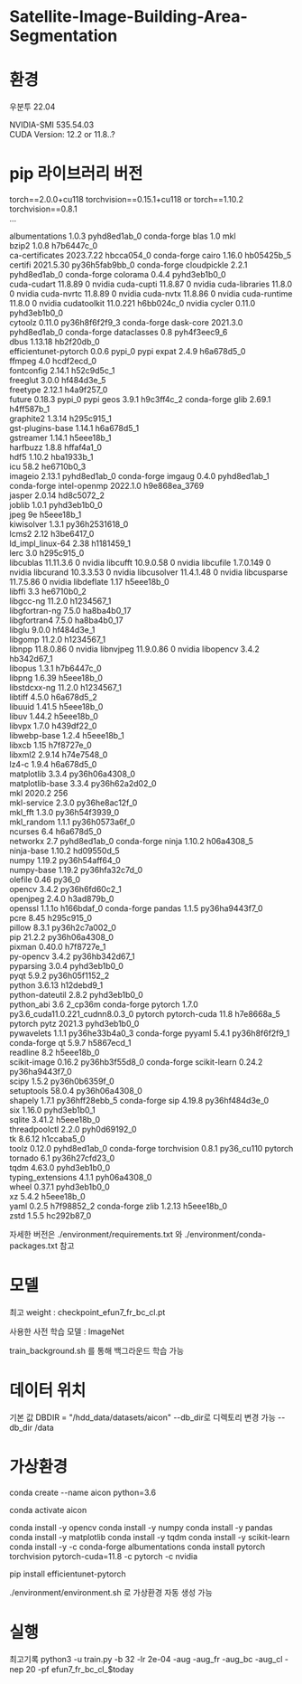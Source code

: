 # Satellite-Image-Building-Area-Segmentation
# 환경

우분투 22.04

NVIDIA-SMI 535.54.03              
CUDA Version: 12.2 or 11.8..?

# pip 라이브러리 버전

torch==2.0.0+cu118
torchvision==0.15.1+cu118
or
torch==1.10.2                  
torchvision==0.8.1                
...

albumentations            1.0.3              pyhd8ed1ab_0    conda-forge
blas                      1.0                         mkl  
bzip2                     1.0.8                h7b6447c_0  
ca-certificates           2023.7.22            hbcca054_0    conda-forge
cairo                     1.16.0               hb05425b_5  
certifi                   2021.5.30        py36h5fab9bb_0    conda-forge
cloudpickle               2.2.1              pyhd8ed1ab_0    conda-forge
colorama                  0.4.4              pyhd3eb1b0_0  
cuda-cudart               11.8.89                       0    nvidia
cuda-cupti                11.8.87                       0    nvidia
cuda-libraries            11.8.0                        0    nvidia
cuda-nvrtc                11.8.89                       0    nvidia
cuda-nvtx                 11.8.86                       0    nvidia
cuda-runtime              11.8.0                        0    nvidia
cudatoolkit               11.0.221             h6bb024c_0    nvidia
cycler                    0.11.0             pyhd3eb1b0_0  
cytoolz                   0.11.0           py36h8f6f2f9_3    conda-forge
dask-core                 2021.3.0           pyhd8ed1ab_0    conda-forge
dataclasses               0.8                pyh4f3eec9_6  
dbus                      1.13.18              hb2f20db_0  
efficientunet-pytorch     0.0.6                    pypi_0    pypi
expat                     2.4.9                h6a678d5_0  
ffmpeg                    4.0                  hcdf2ecd_0  
fontconfig                2.14.1               h52c9d5c_1  
freeglut                  3.0.0                hf484d3e_5  
freetype                  2.12.1               h4a9f257_0  
future                    0.18.3                   pypi_0    pypi
geos                      3.9.1                h9c3ff4c_2    conda-forge
glib                      2.69.1               h4ff587b_1  
graphite2                 1.3.14               h295c915_1  
gst-plugins-base          1.14.1               h6a678d5_1  
gstreamer                 1.14.1               h5eee18b_1  
harfbuzz                  1.8.8                hffaf4a1_0  
hdf5                      1.10.2               hba1933b_1  
icu                       58.2                 he6710b0_3  
imageio                   2.13.1             pyhd8ed1ab_0    conda-forge
imgaug                    0.4.0              pyhd8ed1ab_1    conda-forge
intel-openmp              2022.1.0          h9e868ea_3769  
jasper                    2.0.14               hd8c5072_2  
joblib                    1.0.1              pyhd3eb1b0_0  
jpeg                      9e                   h5eee18b_1  
kiwisolver                1.3.1            py36h2531618_0  
lcms2                     2.12                 h3be6417_0  
ld_impl_linux-64          2.38                 h1181459_1  
lerc                      3.0                  h295c915_0  
libcublas                 11.11.3.6                     0    nvidia
libcufft                  10.9.0.58                     0    nvidia
libcufile                 1.7.0.149                     0    nvidia
libcurand                 10.3.3.53                     0    nvidia
libcusolver               11.4.1.48                     0    nvidia
libcusparse               11.7.5.86                     0    nvidia
libdeflate                1.17                 h5eee18b_0  
libffi                    3.3                  he6710b0_2  
libgcc-ng                 11.2.0               h1234567_1  
libgfortran-ng            7.5.0               ha8ba4b0_17  
libgfortran4              7.5.0               ha8ba4b0_17  
libglu                    9.0.0                hf484d3e_1  
libgomp                   11.2.0               h1234567_1  
libnpp                    11.8.0.86                     0    nvidia
libnvjpeg                 11.9.0.86                     0    nvidia
libopencv                 3.4.2                hb342d67_1  
libopus                   1.3.1                h7b6447c_0  
libpng                    1.6.39               h5eee18b_0  
libstdcxx-ng              11.2.0               h1234567_1  
libtiff                   4.5.0                h6a678d5_2  
libuuid                   1.41.5               h5eee18b_0  
libuv                     1.44.2               h5eee18b_0  
libvpx                    1.7.0                h439df22_0  
libwebp-base              1.2.4                h5eee18b_1  
libxcb                    1.15                 h7f8727e_0  
libxml2                   2.9.14               h74e7548_0  
lz4-c                     1.9.4                h6a678d5_0  
matplotlib                3.3.4            py36h06a4308_0  
matplotlib-base           3.3.4            py36h62a2d02_0  
mkl                       2020.2                      256  
mkl-service               2.3.0            py36he8ac12f_0  
mkl_fft                   1.3.0            py36h54f3939_0  
mkl_random                1.1.1            py36h0573a6f_0  
ncurses                   6.4                  h6a678d5_0  
networkx                  2.7                pyhd8ed1ab_0    conda-forge
ninja                     1.10.2               h06a4308_5  
ninja-base                1.10.2               hd09550d_5  
numpy                     1.19.2           py36h54aff64_0  
numpy-base                1.19.2           py36hfa32c7d_0  
olefile                   0.46                     py36_0  
opencv                    3.4.2            py36h6fd60c2_1  
openjpeg                  2.4.0                h3ad879b_0  
openssl                   1.1.1o               h166bdaf_0    conda-forge
pandas                    1.1.5            py36ha9443f7_0  
pcre                      8.45                 h295c915_0  
pillow                    8.3.1            py36h2c7a002_0  
pip                       21.2.2           py36h06a4308_0  
pixman                    0.40.0               h7f8727e_1  
py-opencv                 3.4.2            py36hb342d67_1  
pyparsing                 3.0.4              pyhd3eb1b0_0  
pyqt                      5.9.2            py36h05f1152_2  
python                    3.6.13               h12debd9_1  
python-dateutil           2.8.2              pyhd3eb1b0_0  
python_abi                3.6                     2_cp36m    conda-forge
pytorch                   1.7.0           py3.6_cuda11.0.221_cudnn8.0.3_0    pytorch
pytorch-cuda              11.8                 h7e8668a_5    pytorch
pytz                      2021.3             pyhd3eb1b0_0  
pywavelets                1.1.1            py36he33b4a0_3    conda-forge
pyyaml                    5.4.1            py36h8f6f2f9_1    conda-forge
qt                        5.9.7                h5867ecd_1  
readline                  8.2                  h5eee18b_0  
scikit-image              0.16.2           py36hb3f55d8_0    conda-forge
scikit-learn              0.24.2           py36ha9443f7_0  
scipy                     1.5.2            py36h0b6359f_0  
setuptools                58.0.4           py36h06a4308_0  
shapely                   1.7.1            py36hff28ebb_5    conda-forge
sip                       4.19.8           py36hf484d3e_0  
six                       1.16.0             pyhd3eb1b0_1  
sqlite                    3.41.2               h5eee18b_0  
threadpoolctl             2.2.0              pyh0d69192_0  
tk                        8.6.12               h1ccaba5_0  
toolz                     0.12.0             pyhd8ed1ab_0    conda-forge
torchvision               0.8.1                py36_cu110    pytorch
tornado                   6.1              py36h27cfd23_0  
tqdm                      4.63.0             pyhd3eb1b0_0  
typing_extensions         4.1.1              pyh06a4308_0  
wheel                     0.37.1             pyhd3eb1b0_0  
xz                        5.4.2                h5eee18b_0  
yaml                      0.2.5                h7f98852_2    conda-forge
zlib                      1.2.13               h5eee18b_0  
zstd                      1.5.5                hc292b87_0  


자세한 버전은 ./environment/requirements.txt 와 ./environment/conda-packages.txt 참고

 
# 모델

최고 weight : checkpoint_efun7_fr_bc_cl.pt

사용한 사전 학습 모델 : ImageNet

train_background.sh 를 통해 백그라운드 학습 가능

# 데이터 위치

기본 값 DBDIR = "/hdd_data/datasets/aicon" 
--db_dir로 디렉토리 변경 가능
--db_dir /data

# 가상환경

conda create --name aicon python=3.6

conda activate aicon

conda install -y opencv
conda install -y numpy
conda install -y pandas
conda install -y matplotlib
conda install -y tqdm
conda install -y scikit-learn
conda install -y -c conda-forge albumentations
conda install pytorch torchvision pytorch-cuda=11.8 -c pytorch -c nvidia

pip install efficientunet-pytorch

./environment/environment.sh 로 가상환경 자동 생성 가능

# 실행
최고기록
python3 -u train.py -b 32 -lr 2e-04 -aug -aug_fr -aug_bc -aug_cl -nep 20 -pf efun7_fr_bc_cl_$today
